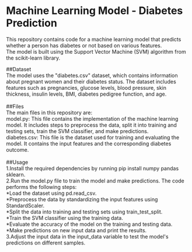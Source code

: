 # Machine Learning Model - Diabetes Prediction<br>
This repository contains code for a machine learning model that predicts whether a person has diabetes or not based on various features.<br> The model is built using the Support Vector Machine (SVM) algorithm from the scikit-learn library.

##Dataset<br>
The model uses the "diabetes.csv" dataset, which contains information about pregnant women and their diabetes status. The dataset includes features such as pregnancies, glucose levels, blood pressure, skin thickness, insulin levels, BMI, diabetes pedigree function, and age.
<br><br>
##Files<br>
The main files in this repository are:
<br>
model.py: This file contains the implementation of the machine learning model. It includes steps to preprocess the data, split it into training and testing sets, train the SVM classifier, and make predictions.
<br>
diabetes.csv: This file is the dataset used for training and evaluating the model. It contains the input features and the corresponding diabetes outcome.
<br><br>
##Usage<br>
1.Install the required dependencies by running pip install numpy pandas sklearn.<br>
2.Run the model.py file to train the model and make predictions. The code performs the following steps:<br>
  *Load the dataset using pd.read_csv.<br>
  *Preprocess the data by standardizing the input features using StandardScaler.<br>
  *Split the data into training and testing sets using train_test_split.<br>
  *Train the SVM classifier using the training data.<br>
  *Evaluate the accuracy of the model on the training and testing data.<br>
  *Make predictions on new input data and print the results.<br>
3.Adjust the input data in the input_data variable to test the model's predictions on different samples.<br>
